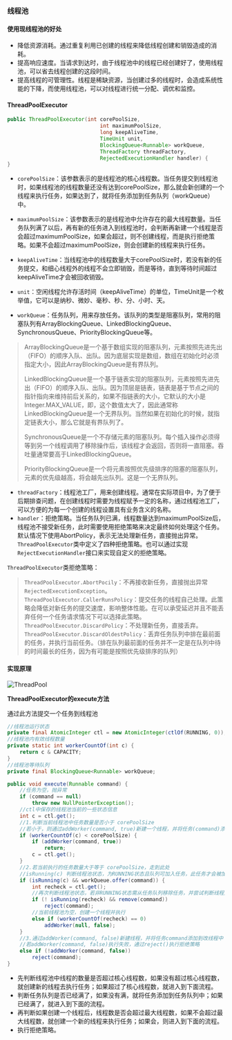### 线程池
#### 使用现线程池的好处

* 降低资源消耗。通过重复利用已创建的线程来降低线程创建和销毁造成的消耗。
* 提高响应速度。当请求到达时，由于线程池中的线程已经创建好了，使用线程池，可以省去线程创建的这段时间。
* 提高线程的可管理性。线程是稀缺资源，当创建过多的线程时，会造成系统性能的下降，而使用线程池，可以对线程进行统一分配、调优和监控。 

#### ThreadPoolExecutor

```java
public ThreadPoolExecutor(int corePoolSize,
                              int maximumPoolSize,
                              long keepAliveTime,
                              TimeUnit unit,
                              BlockingQueue<Runnable> workQueue,
                              ThreadFactory threadFactory,
                              RejectedExecutionHandler handler) {
}
```
* `corePoolSize`：该参数表示的是线程池的核心线程数。当任务提交到线程池时，如果线程池的线程数量还没有达到corePoolSize，那么就会新创建的一个线程来执行任务，如果达到了，就将任务添加到任务队列（workQueue）中。

* `maximumPoolSize`：该参数表示的是线程池中允许存在的最大线程数量。当任务队列满了以后，再有新的任务进入到线程池时，会判断再新建一个线程是否会超过maximumPoolSize，如果会超过，则不创建线程，而是执行拒绝策略。如果不会超过maximumPoolSize，则会创建新的线程来执行任务。

* `keepAliveTime`：当线程池中的线程数量大于corePoolSize时，若没有新的任务提交，和细心线程外的线程不会立即销毁，而是等待，直到等待时间超过keepAliveTime才会被回收销毁。

* `unit`：空闲线程允许存活时间（keepAliveTime）的单位，TimeUnit是一个枚举值，它可以是纳秒、微妙、毫秒、秒、分、小时、天。

* `workQueue`：任务队列，用来存放任务。该队列的类型是阻塞队列，常用的阻塞队列有ArrayBlockingQueue、LinkedBlockingQueue、SynchronousQueue、PriorityBlockingQueue等。
>ArrayBlockingQueue是一个基于数组实现的阻塞队列，元素按照先进先出（FIFO）的顺序入队、出队。因为底层实现是数组，数组在初始化时必须指定大小，因此ArrayBlockingQueue是有界队列。
>
>LinkedBlockingQueue是一个基于链表实现的阻塞队列，元素按照先进先出（FIFO）的顺序入队、出队。因为顶层是链表，链表是基于节点之间的指针指向来维持前后关系的，如果不指链表的大小，它默认的大小是Integer.MAX_VALUE，即，这个数值太大了，因此通常称LinkedBlockingQueue是一个无界队列。当然如果在初始化的时候，就指定链表大小，那么它就是有界队列了。
>
>SynchronousQueue是一个不存储元素的阻塞队列。每个插入操作必须得等到另一个线程调用了移除操作后，该线程才会返回，否则将一直阻塞。吞吐量通常要高于LinkedBlockingQueue。
>
>PriorityBlockingQueue是一个将元素按照优先级排序的阻塞的阻塞队列，元素的优先级越高，将会越先出队列。这是一个无界队列。

* `threadFactory`：线程池工厂，用来创建线程。通常在实际项目中，为了便于后期排查问题，在创建线程时需要为线程赋予一定的名称，通过线程池工厂，可以方便的为每一个创建的线程设置具有业务含义的名称。
* `handler`：拒绝策略。当任务队列已满，线程数量达到maximumPoolSize后，线程池不接受新任务，此时需要使用拒绝策略来决定最终如何处理这个任务。默认情况下使用AbortPolicy，表示无法处理新任务，直接抛出异常。`ThreadPoolExecutor`类中定义了四种拒绝策略。也可以通过实现`RejectExecutionHandler`接口来实现自定义的拒绝策略。

`ThreadPoolExecutor`类拒绝策略：

> `ThreadPoolExecutor.AbortPocily`：不再接收新任务，直接抛出异常`RejectedExecutionException`。
> `ThreadPoolExecutor.CallerRunsPolicy`：提交任务的线程自己处理。此策略会降低对新任务的提交速度，影响整体性能。在可以承受延迟并且不能丢弃任何一个任务请求情况下可以选择此策略。
> `ThreadPoolExecutor.DiscardPolicy`：不处理新任务，直接丢弃。
> `ThreadPoolExecutor.DiscardOldestPolicy`：丢弃任务队列中排在最前面的任务，并执行当前任务。（排在队列最前面的任务并不一定是在队列中待的时间最长的任务，因为有可能是按照优先级排序的队列）

#### 实现原理

![ThreadPool](https://gitee.com/LoopSup/image/raw/master/img/ThreadPool-1.jpg)

**ThreadPoolExecutor的execute方法**

通过此方法提交一个任务到线程池

```java
//线程池运行状态
private final AtomicInteger ctl = new AtomicInteger(ctlOf(RUNNING, 0));
//线程池内有效线程数量
private static int workerCountOf(int c) {
    return c & CAPACITY; 
}
//线程池等待队列
private final BlockingQueue<Runnable> workQueue;

public void execute(Runnable command) {
    //任务为空，抛异常
    if (command == null)
        throw new NullPointerException();
    //ctl中保存的线程池当前的一些状态信息
    int c = ctl.get();
    //1.判断当前线程池中任务数量是否小于 corePoolSize
    //若小于，则通过addWorker(command, true)新建一个线程，并将任务(command)添加到该线程中；然后启动该线程从而执行任务。
    if (workerCountOf(c) < corePoolSize) {
        if (addWorker(command, true))
            return;
        c = ctl.get();
    }
    //2.若当前执行的任务数量大于等于 corePoolSize，走到此处
    //isRunning(c) 判断线程池状态，为RUNNING状态且队列可加入任务，此任务才会被加入
    if (isRunning(c) && workQueue.offer(command)) {
        int recheck = ctl.get();
        //再次判断线程池状态，若非RUNNING状态需从任务队列移除任务，并尝试判断线程是否全部执行完毕。同时执行拒绝策略
        if (! isRunning(recheck) && remove(command))
            reject(command);
        //当前线程池为空，创建一个线程并执行
        else if (workerCountOf(recheck) == 0)
            addWorker(null, false);
    }
    //3.通过addWorker(command, false)新建线程，并将任务command添加到改线程中；然后启动该线程从而执行任务。
    //若addWorker(command, false)执行失败，通过reject()执行拒绝策略
    else if (!addWorker(command, false))
        reject(command);
}
```



* 先判断线程池中线程的数量是否超过核心线程数，如果没有超过核心线程数，就创建新的线程去执行任务；如果超过了核心线程数，就进入到下面流程。
* 判断任务队列是否已经满了，如果没有满，就将任务添加到任务队列中；如果已经满了，就进入到下面的流程。
* 再判断如果创建一个线程后，线程数是否会超过最大线程数，如果不会超过最大线程数，就创建一个新的线程来执行任务；如果会，则进入到下面的流程。
* 执行拒绝策略。